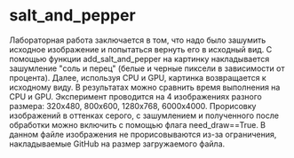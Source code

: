 # salt_and_pepper

Лабораторная работа заключается в том, что надо было зашумить исходное изображение и попытаться вернуть его в исходный вид. С помощью функции add_salt_and_pepper на картинку накладывается зашумление "соль и перец" (белые и черные пиксели в зависимости от процента). Далее, используя CPU и GPU, картинка возвращается к исходному виду. В результатах можно сравнить время выполнения на CPU и GPU. Эксперимент проводится на 4 изображениях разного размера: 320х480, 800х600, 1280х768, 6000х4000. Прорисовку изображений в оттенках серого, с зашумлением и полученного после обработки можно включить с помощью флага need_draw==True. В данном файле изображения не прорисовываются из-за ограничения, накладываемые GitHub на размер загружаемого файла.
